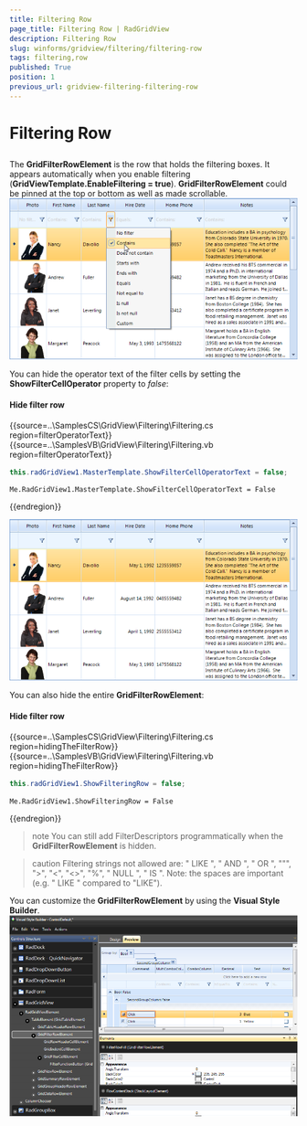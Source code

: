 ```yaml
---
title: Filtering Row
page_title: Filtering Row | RadGridView
description: Filtering Row
slug: winforms/gridview/filtering/filtering-row
tags: filtering,row
published: True
position: 1
previous_url: gridview-filtering-filtering-row
---
```


# Filtering Row



## 

The __GridFilterRowElement__ is the row that holds the filtering boxes. It appears automatically when you enable filtering (__GridViewTemplate.EnableFiltering = true__). __GridFilterRowElement__ could be pinned at the top or bottom as well as made scrollable.<br>![gridview-filtering-filtering-row 001](images/gridview-filtering-filtering-row001.png)

You can hide the operator text of the filter cells by setting the __ShowFilterCellOperator__ property to *false*:

#### Hide filter row

{{source=..\SamplesCS\GridView\Filtering\Filtering.cs region=filterOperatorText}} 
{{source=..\SamplesVB\GridView\Filtering\Filtering.vb region=filterOperatorText}} 

````C#
this.radGridView1.MasterTemplate.ShowFilterCellOperatorText = false;

````
````VB.NET
Me.RadGridView1.MasterTemplate.ShowFilterCellOperatorText = False

````

{{endregion}} 

![gridview-filtering-filtering-row 002](images/gridview-filtering-filtering-row002.png)

You can also hide the entire __GridFilterRowElement__: 

#### Hide filter row

{{source=..\SamplesCS\GridView\Filtering\Filtering.cs region=hidingTheFilterRow}} 
{{source=..\SamplesVB\GridView\Filtering\Filtering.vb region=hidingTheFilterRow}} 

````C#
this.radGridView1.ShowFilteringRow = false;

````
````VB.NET
Me.RadGridView1.ShowFilteringRow = False

````

{{endregion}} 

>note You can still add FilterDescriptors programmatically when the __GridFilterRowElement__ is hidden.


>caution Filtering strings not allowed are: " LIKE ", " AND ", " OR ", "\"", ">", "<", "<>", "%", " NULL ", " IS ". Note: the spaces are important (e.g. " LIKE " compared to "LIKE").
>


You can customize the __GridFilterRowElement__ by using the __Visual Style Builder__.<br>![gridview-filtering-filtering-row 003](images/gridview-filtering-filtering-row003.png)
